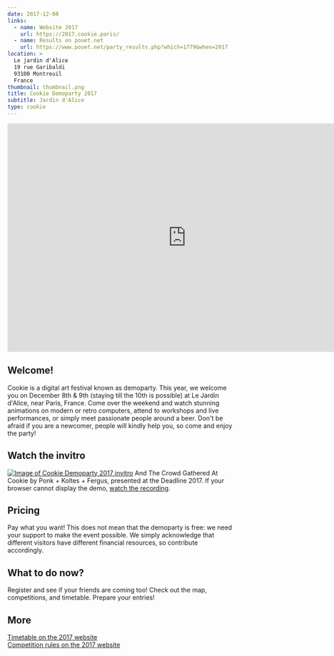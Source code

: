 ```yaml
---
date: 2017-12-08
links:
  - name: Website 2017
    url: https://2017.cookie.paris/
  - name: Results on pouet.net
    url: https://www.pouet.net/party_results.php?which=1779&when=2017
location: >
  Le jardin d'Alice
  19 rue Garibaldi
  93100 Montreuil
  France
thumbnail: thumbnail.png
title: Cookie Demoparty 2017
subtitle: Jardin d'Alice
type: cookie
---
```


<iframe width="800" height="512" src="https://www.youtube.com/embed/Lx-vsXWUrGA" frameborder="0" allow="accelerometer; autoplay; encrypted-media; gyroscope; picture-in-picture" allowfullscreen></iframe>

## Welcome!

Cookie is a digital art festival known as demoparty.
This year, we welcome you on December 8th & 9th (staying till the 10th is possible) at Le Jardin d'Alice, near Paris, France.
Come over the weekend and watch stunning animations on modern or retro computers, attend to workshops and live performances, or simply meet passionate people around a beer.
Don't be afraid if you are a newcomer, people will kindly help you, so come and enjoy the party!

## Watch the invitro

[![Image of Cookie Demoparty 2017 invitro](invitro.png)](https://leon196.github.io/Cookie2017/)
And The Crowd Gathered At Cookie by Ponk + Koltes + Fergus, presented at the Deadline 2017.
If your browser cannot display the demo, [watch the recording](https://vimeo.com/236200952).

## Pricing

Pay what you want!
This does not mean that the demoparty is free: we need your support to make the event possible. We simply acknowledge that different visitors have different financial resources, so contribute accordingly.

## What to do now?

Register and see if your friends are coming too!
Check out the map, competitions, and timetable.
Prepare your entries!

## More

[Timetable on the 2017 website](https://2017.cookie.paris/)  
[Competition rules on the 2017 website](https://2017.cookie.paris/competitions)

